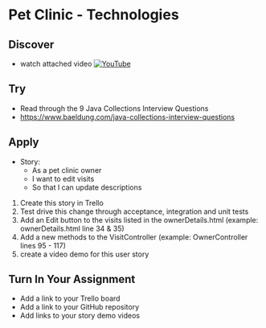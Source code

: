 # Pet Clinic - Technologies

## Discover
-  watch attached video [![YouTube](https://i.ytimg.com/vi/klk8m0GzJfc/default.jpg)](https://www.youtube.com/watch?v=klk8m0GzJfc)

## Try
- Read through the 9 Java Collections Interview Questions
- https://www.baeldung.com/java-collections-interview-questions

## Apply
- Story: 
	- As a pet clinic owner
	- I want to edit visits
	- So that I can update descriptions

1) Create this story in Trello
2) Test drive this change through acceptance, integration and unit tests
3) Add an Edit button to the visits listed in the ownerDetails.html (example: ownerDetails.html line 34 & 35)
4) Add a new methods to the VisitController (example: OwnerController lines 95 - 117)
5) create a video demo for this user story

## Turn In Your Assignment
- Add a link to your Trello board
- Add a link to your GitHub repository
- Add links to your story demo videos